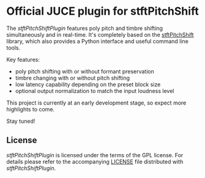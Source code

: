 # Official JUCE plugin for stftPitchShift

The *stftPitchShiftPlugin* features poly pitch and timbre shifting simultaneously and in real-time.
It's completely based on the [stftPitchShift](https://github.com/jurihock/stftPitchShift) library,
which also provides a Python interface and useful command line tools.

Key features:

- poly pitch shifting with or without formant preservation
- timbre changing with or without pitch shifting
- low latency capability depending on the preset block size
- optional output normalization to match the input loudness level

This project is currently at an early development stage,
so expect more highlights to come.

Stay tuned!

## License

*stftPitchShiftPlugin* is licensed under the terms of the GPL license.
For details please refer to the accompanying [LICENSE](LICENSE) file distributed with *stftPitchShiftPlugin*.
